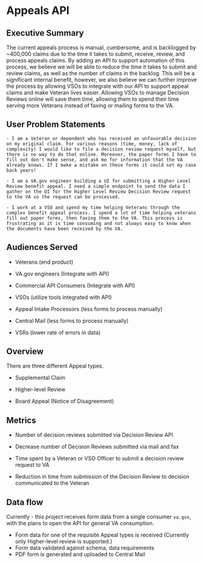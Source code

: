 # Appeals API


## Executive Summary
The current appeals process is manual, cumbersome, and is backlogged by ~400,000 claims due to the time it takes to submit, receive, review, and process appeals claims. By adding an API to support automation of this process, we believe we will be able to reduce the time it takes to submit and review claims, as well as the number of claims in the backlog. This will be a significant internal benefit, however, we also believe we can further improve the process by allowing VSOs to integrate with our API to support appeal claims and make Veteran lives easier. Allowing VSOs to manage Decision Reviews online will save them time, allowing them to spend their time serving more Veterans instead of faxing or mailing forms to the VA.

## User Problem Statements
    - I am a Veteran or dependent who has received an unfavorable decision on my original claim. For various reasons (time, money, lack of complexity) I would like to file a decision review request myself, but there is no way to do that online. Moreover, the paper forms I have to fill out don't make sense, and ask me for information that the VA already knows. If I make a mistake on these forms it could set my case back years!

    - I am a VA.gov engineer building a UI for submitting a Higher Level Review benefit appeal. I need a simple endpoint to send the data I gather on the UI for the Higher Level Review Decision Review request to the VA so the request can be processed.

    - I work at a VSO and spend my time helping Veterans through the complex benefit appeal process. I spend a lot of time helping veterans fill out paper forms, then faxing them to the VA. This process is frustrating as it is time consuming and not always easy to know when the documents have been received by the VA.

## Audiences Served

- Veterans (end product)

- VA.gov engineers (Integrate with API)

- Commercial API Consumers (Integrate with API)

- VSOs (utilize tools integrated with API)

- Appeal Intake Processors (less forms to process manually)

- Central Mail (less forms to process manually)

- VSRs (lower rate of errors in data)

## Overview

There are three different Appeal types.

- Supplemental Claim

- Higher-level Review

- Board Appeal (Notice of Disagreement)

## Metrics

- Number of decision reviews submitted via Decision Review API

- Decrease number of Decision Reviews submitted via mail and fax

- Time spent by a Veteran or VSO Officer to submit a decision review request to VA

- Reduction in time from submission of the Decision Review to decision communicated to the Veteran

## Data flow

Currently - this project receives form data from a single consumer `va.gov`,
with the plans to open the API for general VA consumption.

- Form data for one of the requisite Appeal types is received (Currently only
    Higher-level review is supported.)
- Form data validated against schema, data requirements
- PDF form is generated and uploaded to Central Mail
